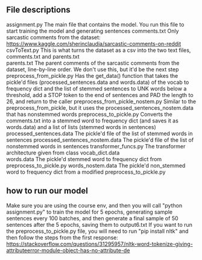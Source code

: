 ## File descriptions
assignment.py 	The main file that contains the model. You run this file to start training the model and generating sentences
comments.txt 	Only sarcastic comments from the dataset: https://www.kaggle.com/sherinclaudia/sarcastic-comments-on-reddit
csvToText.py 	This is what turns the dataset as a csv into the two text files, comments.txt and parents.txt	
parents.txt 	The parent comments of the sarcastic comments from the dataset, line-by-line order. We don't use this, but it'd be the next step
preprocess_from_pickle.py 	Has the get_data() function that takes the pickle'd files (processed_sentences.data and words.data) of the vocab to frequency dict and the list of stemmed sentences to UNK words below a threshold, add a STOP token to the end of sentences and PAD the length to 26, and return to the caller
preprocess_from_pickle_nostem.py 	Similar to the preprocess_from_pickle, but it uses the processed_sentences_nostem.data that has nonstemmed words
preprocess_to_pickle.py 	Converts the comments.txt into a stemmed word to frequency dict (and saves it as words.data) and a list of lists (stemmed words in sentences)
processed_sentences.data 	The pickle'd file of the list of stemmed words in sentences
processed_sentences_nostem.data 	The pickle'd file of the list of nonstemmed words in sentences
transformer_funcs.py 	The transformer architecture given from class
vocab_dict.data 	
words.data 	The pickle'd stemmed word to frequency dict from preprocess_to_pickle.py 
words_nostem.data The pickle'd non_stemmed word to frequency dict from a modified preprocess_to_pickle.py

## how to run our model

Make sure you are using the course env, and then you will call "python assignment.py" to train the model for 5 epochs, generating sample sentences every 100 batches, and then generate a final sample of 50 sentences after the 5 epochs, saving them to output6.txt
If you want to run the preprocess_to_pickle.py file, you will need to run "pip install nltk" and then follow the steps from the first response: https://stackoverflow.com/questions/31295957/nltk-word-tokenize-giving-attributeerror-module-object-has-no-attribute-de